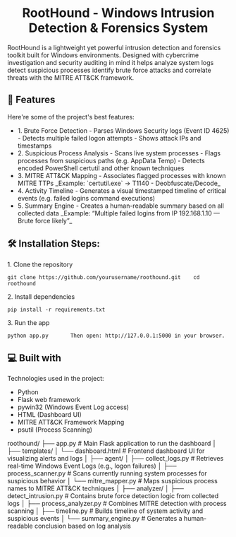 <h1 align="center" id="title">RootHound - Windows Intrusion Detection &amp; Forensics System</h1>

<p id="description">RootHound is a lightweight yet powerful intrusion detection and forensics toolkit built for Windows environments. Designed with cybercrime investigation and security auditing in mind it helps analyze system logs detect suspicious processes identify brute force attacks and correlate threats with the MITRE ATT&amp;CK framework.</p>

  
  
<h2>🧐 Features</h2>

Here're some of the project's best features:

*   1\. Brute Force Detection - Parses Windows Security logs (Event ID 4625) - Detects multiple failed logon attempts - Shows attack IPs and timestamps
*   2\. Suspicious Process Analysis - Scans live system processes - Flags processes from suspicious paths (e.g. AppData Temp) - Detects encoded PowerShell certutil and other known techniques
*   3\. MITRE ATT&CK Mapping - Associates flagged processes with known MITRE TTPs \_Example: \`certutil.exe\` → T1140 - Deobfuscate/Decode\_
*   4\. Activity Timeline - Generates a visual timestamped timeline of critical events (e.g. failed logins command executions)
*   5\. Summary Engine - Creates a human-readable summary based on all collected data \_Example: “Multiple failed logins from IP 192.168.1.10 — Brute force likely”\_

<h2>🛠️ Installation Steps:</h2>

<p>1. Clone the repository</p>

```
git clone https://github.com/yourusername/roothound.git    cd roothound
```

<p>2. Install dependencies</p>

```
pip install -r requirements.txt
```

<p>3. Run the app</p>

```
python app.py       Then open: http://127.0.0.1:5000 in your browser.
```

  
  
<h2>💻 Built with</h2>

Technologies used in the project:

*   Python
*   Flask web framework
*   pywin32 (Windows Event Log access)
*   HTML (Dashboard UI)
*   MITRE ATT&CK Framework Mapping
*   psutil (Process Scanning)

roothound/
├── app.py                     # Main Flask application to run the dashboard
│
├── templates/
│   └── dashboard.html         # Frontend dashboard UI for visualizing alerts and logs
│
├── agent/
│   ├── collect_logs.py        # Retrieves real-time Windows Event Logs (e.g., logon failures)
│   ├── process_scanner.py     # Scans currently running system processes for suspicious behavior
│   └── mitre_mapper.py        # Maps suspicious process names to MITRE ATT&CK techniques
│
├── analyzer/
│   ├── detect_intrusion.py    # Contains brute force detection logic from collected logs
│   ├── process_analyzer.py    # Combines MITRE detection with process scanning
│   ├── timeline.py            # Builds timeline of system activity and suspicious events
│   └── summary_engine.py      # Generates a human-readable conclusion based on log analysis

